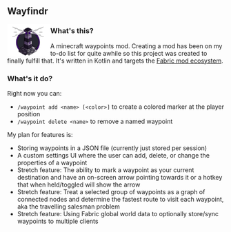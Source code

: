 ## Wayfindr

<img src="https://github.com/caleywoods/wayfindr/blob/main/wayfindr_logo.png?raw=true" align="left" width="100" />

### What's this?
A minecraft waypoints mod. Creating a mod has been on my to-do list for quite awhile so this project was created to finally fulfill that. It's written in Kotlin and targets the [Fabric mod ecosystem](https://fabricmc.net/).

### What's it do?
Right now you can:

* `/waypoint add <name> [<color>]` to create a colored marker at the player position
* `/waypoint delete <name>` to remove a named waypoint

My plan for features is:

* Storing waypoints in a JSON file (currently just stored per session)
* A custom settings UI where the user can add, delete, or change the properties of a waypoint
* Stretch feature: The ability to mark a waypoint as your current destination and have an on-screen arrow pointing towards it or a hotkey that when held/toggled will show the arrow
* Stretch feature: Treat a selected group of waypoints as a graph of connected nodes and determine the fastest route to visit each waypoint, aka the travelling salesman problem
* Stretch feature: Using Fabric global world data to optionally store/sync waypoints to multiple clients